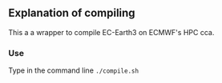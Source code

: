 ## Explanation of compiling

This a a wrapper to compile EC-Earth3 on ECMWF's HPC cca.

### Use
Type in the command line `./compile.sh`


